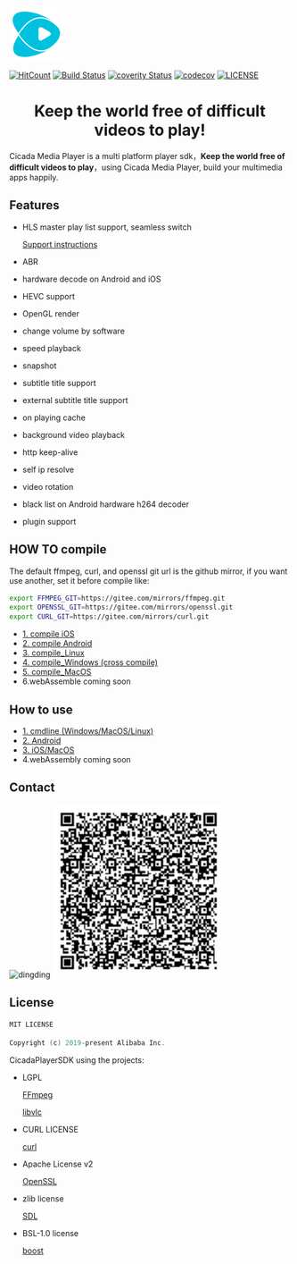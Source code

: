 ![Cicada Logo](doc/Cicada.svg)

[![HitCount](http://hits.dwyl.io/aliyun/CicadaPlayer.svg)](http://hits.dwyl.io/aliyun/CicadaPlayer)
[![Build Status](https://api.travis-ci.org/alibaba/CicadaPlayer.svg?branch=develop)](https://travis-ci.org/alibaba/CicadaPlayer)
[![coverity Status](https://scan.coverity.com/projects/20151/badge.svg?flat=1)](https://scan.coverity.com/projects/alibaba-cicadaplayer)
[![codecov](https://codecov.io/gh/alibaba/CicadaPlayer/branch/develop/graph/badge.svg)](https://codecov.io/gh/alibaba/CicadaPlayer/branch/develop)
[![LICENSE](https://img.shields.io/badge/license-MIT-orange.svg)](LICENSE)

<h1 align="center">
  Keep the world free of difficult videos to play!
</h1>

Cicada Media Player is a multi platform player sdk，**Keep the world free of difficult videos to play**，using Cicada Media Player, build your multimedia apps happily.


## Features
- HLS master play list support, seamless switch
 
   [Support instructions](framework/demuxer/HLSSupport.md)

- ABR
- hardware decode on Android and iOS
- HEVC support
- OpenGL render
- change volume by software
- speed playback
- snapshot
- subtitle title support
- external subtitle title support
- on playing cache
- background video playback
- http keep-alive
- self ip resolve
- video rotation
- black list on Android hardware h264 decoder
- plugin support



## HOW TO compile

The default ffmpeg, curl, and openssl git url is the github mirror, if you want use another, set it before compile like:

```bash
export FFMPEG_GIT=https://gitee.com/mirrors/ffmpeg.git
export OPENSSL_GIT=https://gitee.com/mirrors/openssl.git
export CURL_GIT=https://gitee.com/mirrors/curl.git
```

- [1. compile iOS](doc/compile_ios.md)
- [2. compile Android](doc/compile_Android.md)
- [3. compile_Linux](doc/compile_Linux.md)
- [4. compile_Windows (cross compile)](doc/compile_Windows.md)
- [5. compile_MacOS](doc/compile_mac.md)
- 6.webAssemble coming soon


## How to use

- [1. cmdline (Windows/MacOS/Linux)](cmdline/README.md)
- [2. Android](platform/Android/README.md)
- [3. iOS/MacOS](platform/Apple/README.md)
- 4.webAssembly coming soon

## Contact

<img src="https://gw.alicdn.com/tfs/TB1ayl9mpYqK1RjSZLeXXbXppXa-170-62.png" width="28" height="10"  alt="dingding"/>

<img src="doc/CicadaDingDing.jpg" width="304" height="310"  alt="dingding"/>

## License
```c++
MIT LICENSE

Copyright (c) 2019-present Alibaba Inc.
```
CicadaPlayerSDK using the projects:

- LGPL

   [FFmpeg](http://ffmpeg.org/)

   [libvlc](https://www.videolan.org/vlc/libvlc.html)

- CURL LICENSE

  [curl](https://curl.haxx.se)

- Apache License v2

  [OpenSSL](https://www.openssl.org/)

- zlib license

  [SDL](https://www.libsdl.org/)
  
- BSL-1.0 license

  [boost](https://www.boost.org/)


